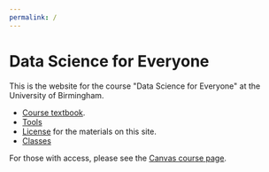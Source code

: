 ```yaml
---
permalink: /
---
```


# Data Science for Everyone

This is the website for the course "Data Science for Everyone" at the University of Birmingham.

* [Course textbook](chapters/01/what-is-data-science).
* [Tools](tools)
* [License](license) for the materials on this site.
* [Classes](classes)

For those with access, please see the [Canvas course
page](https://canvas.bham.ac.uk/courses/35188).
